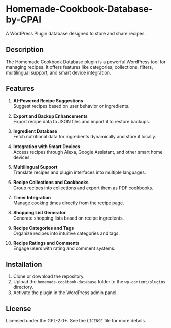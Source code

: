 # Homemade-Cookbook-Database-by-CPAI
A WordPress Plugin database designed to store and share recipes.

## Description

The Homemade Cookbook Database plugin is a powerful WordPress tool for managing recipes. It offers features like categories, collections, filters, multilingual support, and smart device integration.

## Features

1. **AI-Powered Recipe Suggestions**  
   Suggest recipes based on user behavior or ingredients.

2. **Export and Backup Enhancements**  
   Export recipe data to JSON files and import it to restore backups.

3. **Ingredient Database**  
   Fetch nutritional data for ingredients dynamically and store it locally.

4. **Integration with Smart Devices**  
   Access recipes through Alexa, Google Assistant, and other smart home devices.

5. **Multilingual Support**  
   Translate recipes and plugin interfaces into multiple languages.

6. **Recipe Collections and Cookbooks**  
   Group recipes into collections and export them as PDF cookbooks.

7. **Timer Integration**  
   Manage cooking times directly from the recipe page.

8. **Shopping List Generator**  
   Generate shopping lists based on recipe ingredients.

9. **Recipe Categories and Tags**  
   Organize recipes into intuitive categories and tags.

10. **Recipe Ratings and Comments**  
    Engage users with rating and comment systems.

## Installation

1. Clone or download the repository.
2. Upload the `homemade-cookbook-database` folder to the `wp-content/plugins` directory.
3. Activate the plugin in the WordPress admin panel.

## License

Licensed under the GPL-2.0+. See the `LICENSE` file for more details.
